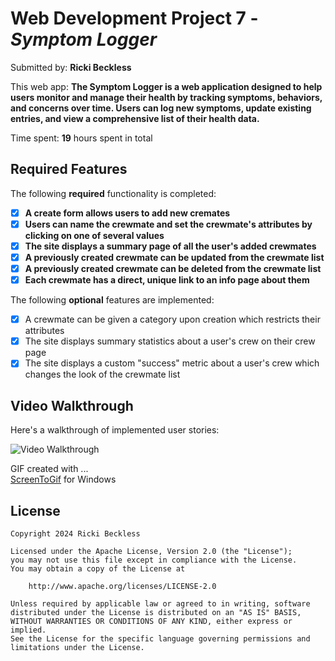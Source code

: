 # Web Development Project 7 - *Symptom Logger*

Submitted by: **Ricki Beckless**

This web app: **The Symptom Logger is a web application designed to help users monitor and manage their health by tracking symptoms, behaviors, and concerns over time. Users can log new symptoms, update existing entries, and view a comprehensive list of their health data.**

Time spent: **19** hours spent in total

## Required Features

The following **required** functionality is completed:

- [X] **A create form allows users to add new cremates**
- [X] **Users can name the crewmate and set the crewmate's attributes by clicking on one of several values**
- [X] **The site displays a summary page of all the user's added crewmates**
- [X] **A previously created crewmate can be updated from the crewmate list**
- [X] **A previously created crewmate can be deleted from the crewmate list**
- [X] **Each crewmate has a direct, unique link to an info page about them**

The following **optional** features are implemented:

- [X] A crewmate can be given a category upon creation which restricts their attributes
- [X] The site displays summary statistics about a user's crew on their crew page 
- [X] The site displays a custom "success" metric about a user's crew which changes the look of the crewmate list

## Video Walkthrough

Here's a walkthrough of implemented user stories:

<img src='https://i.ibb.co/Cbk6RN2/Code-Path-Project-Seven-Walkthrough-Longv2.gif' title='Video Walkthrough' width='' alt='Video Walkthrough' />

GIF created with ...  
[ScreenToGif](https://www.screentogif.com/) for Windows

## License

    Copyright 2024 Ricki Beckless

    Licensed under the Apache License, Version 2.0 (the "License");
    you may not use this file except in compliance with the License.
    You may obtain a copy of the License at

        http://www.apache.org/licenses/LICENSE-2.0

    Unless required by applicable law or agreed to in writing, software
    distributed under the License is distributed on an "AS IS" BASIS,
    WITHOUT WARRANTIES OR CONDITIONS OF ANY KIND, either express or implied.
    See the License for the specific language governing permissions and
    limitations under the License.